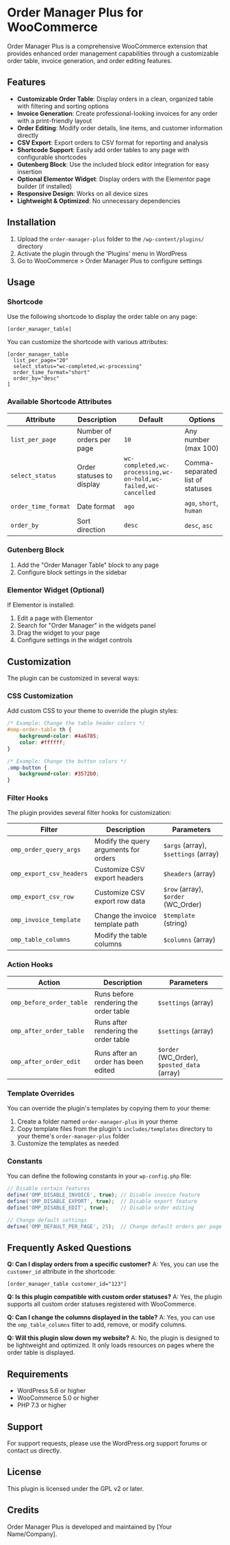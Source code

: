 # Order Manager Plus for WooCommerce

Order Manager Plus is a comprehensive WooCommerce extension that provides enhanced order management capabilities through a customizable order table, invoice generation, and order editing features.

## Features

- **Customizable Order Table**: Display orders in a clean, organized table with filtering and sorting options
- **Invoice Generation**: Create professional-looking invoices for any order with a print-friendly layout
- **Order Editing**: Modify order details, line items, and customer information directly
- **CSV Export**: Export orders to CSV format for reporting and analysis
- **Shortcode Support**: Easily add order tables to any page with configurable shortcodes
- **Gutenberg Block**: Use the included block editor integration for easy insertion
- **Optional Elementor Widget**: Display orders with the Elementor page builder (if installed)
- **Responsive Design**: Works on all device sizes
- **Lightweight & Optimized**: No unnecessary dependencies

## Installation

1. Upload the `order-manager-plus` folder to the `/wp-content/plugins/` directory
2. Activate the plugin through the 'Plugins' menu in WordPress
3. Go to WooCommerce > Order Manager Plus to configure settings

## Usage

### Shortcode

Use the following shortcode to display the order table on any page:

```
[order_manager_table]
```

You can customize the shortcode with various attributes:

```
[order_manager_table 
  list_per_page="20" 
  select_status="wc-completed,wc-processing" 
  order_time_format="short" 
  order_by="desc"
]
```

### Available Shortcode Attributes

| Attribute | Description | Default | Options |
|-----------|-------------|---------|---------|
| `list_per_page` | Number of orders per page | `10` | Any number (max 100) |
| `select_status` | Order statuses to display | `wc-completed,wc-processing,wc-on-hold,wc-failed,wc-cancelled` | Comma-separated list of statuses |
| `order_time_format` | Date format | `ago` | `ago`, `short`, `human` |
| `order_by` | Sort direction | `desc` | `desc`, `asc` |

### Gutenberg Block

1. Add the "Order Manager Table" block to any page
2. Configure block settings in the sidebar

### Elementor Widget (Optional)

If Elementor is installed:

1. Edit a page with Elementor
2. Search for "Order Manager" in the widgets panel
3. Drag the widget to your page
4. Configure settings in the widget controls

## Customization

The plugin can be customized in several ways:

### CSS Customization

Add custom CSS to your theme to override the plugin styles:

```css
/* Example: Change the table header colors */
#omp-order-table th {
    background-color: #4a6785;
    color: #ffffff;
}

/* Example: Change the button colors */
.omp-button {
    background-color: #3572b0;
}
```

### Filter Hooks

The plugin provides several filter hooks for customization:

| Filter | Description | Parameters |
|--------|-------------|------------|
| `omp_order_query_args` | Modify the query arguments for orders | `$args` (array), `$settings` (array) |
| `omp_export_csv_headers` | Customize CSV export headers | `$headers` (array) |
| `omp_export_csv_row` | Customize CSV export row data | `$row` (array), `$order` (WC_Order) |
| `omp_invoice_template` | Change the invoice template path | `$template` (string) |
| `omp_table_columns` | Modify the table columns | `$columns` (array) |

### Action Hooks

| Action | Description | Parameters |
|--------|-------------|------------|
| `omp_before_order_table` | Runs before rendering the order table | `$settings` (array) |
| `omp_after_order_table` | Runs after rendering the order table | `$settings` (array) |
| `omp_after_order_edit` | Runs after an order has been edited | `$order` (WC_Order), `$posted_data` (array) |

### Template Overrides

You can override the plugin's templates by copying them to your theme:

1. Create a folder named `order-manager-plus` in your theme
2. Copy template files from the plugin's `includes/templates` directory to your theme's `order-manager-plus` folder
3. Customize the templates as needed

### Constants

You can define the following constants in your `wp-config.php` file:

```php
// Disable certain features
define('OMP_DISABLE_INVOICE', true); // Disable invoice feature
define('OMP_DISABLE_EXPORT', true);  // Disable export feature
define('OMP_DISABLE_EDIT', true);    // Disable order editing

// Change default settings
define('OMP_DEFAULT_PER_PAGE', 25);  // Change default orders per page
```

## Frequently Asked Questions

**Q: Can I display orders from a specific customer?**
A: Yes, you can use the `customer_id` attribute in the shortcode:
```
[order_manager_table customer_id="123"]
```

**Q: Is this plugin compatible with custom order statuses?**
A: Yes, the plugin supports all custom order statuses registered with WooCommerce.

**Q: Can I change the columns displayed in the table?**
A: Yes, you can use the `omp_table_columns` filter to add, remove, or modify columns.

**Q: Will this plugin slow down my website?**
A: No, the plugin is designed to be lightweight and optimized. It only loads resources on pages where the order table is displayed.

## Requirements

- WordPress 5.6 or higher
- WooCommerce 5.0 or higher
- PHP 7.3 or higher

## Support

For support requests, please use the WordPress.org support forums or contact us directly.

## License

This plugin is licensed under the GPL v2 or later.

## Credits

Order Manager Plus is developed and maintained by [Your Name/Company].